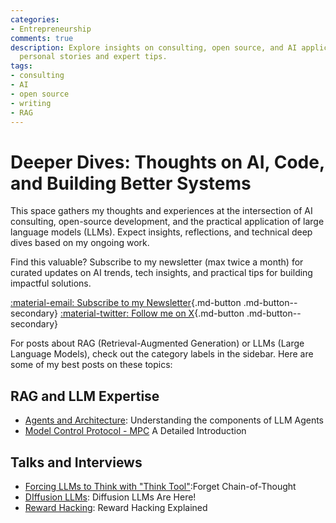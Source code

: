 ```yaml
---
categories:
- Entrepreneurship
comments: true
description: Explore insights on consulting, open source, and AI applications through
  personal stories and expert tips.
tags:
- consulting
- AI
- open source
- writing
- RAG
---
```


# Deeper Dives: Thoughts on AI, Code, and Building Better Systems

This space gathers my thoughts and experiences at the intersection of AI consulting, open-source development, and the practical application of large language models (LLMs). Expect insights, reflections, and technical deep dives based on my ongoing work.

Find this valuable? Subscribe to my newsletter (max twice a month) for curated updates on AI trends, tech insights, and practical tips for building impactful solutions.

[:material-email: Subscribe to my Newsletter](https://tally.so/r/3y9bb0){.md-button .md-button--secondary}
[:material-twitter: Follow me on X](https://twitter.com/engineerprompt){.md-button .md-button--secondary}

For posts about RAG (Retrieval-Augmented Generation) or LLMs (Large Language Models), check out the category labels in the sidebar. Here are some of my best posts on these topics:


## RAG and LLM Expertise
- [Agents and Architecture](./posts/agents-architecture.md): Understanding the components of LLM Agents
- [Model Control Protocol - MPC](./posts/mcp_detailed_tutorial.md) A Detailed Introduction


## Talks and Interviews

- [Forcing LLMs to Think with "Think Tool"](https://youtu.be/Ofhx8ocr-cY):Forget Chain-of-Thought 
- [DIffusion LLMs](https://youtu.be/0B9EMddwlOQ): Diffusion LLMs Are Here!
- [Reward Hacking](https://youtu.be/uY7I1YrZB2M): Reward Hacking Explained
